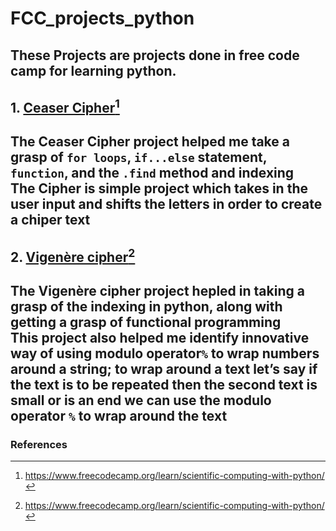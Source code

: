 # FCC_projects_python
These Projects are projects done in free code camp for learning python.
---
## 1. [Ceaser Cipher](https://github.com/Ujen-Manandhar/FCC_projects_python/blob/main/1.%20Ceaser_cipher.ipynb)[^1]
The Ceaser Cipher project helped me take a grasp of `for loops`, `if...else` statement, `function`, and the `.find` method and indexing <br/>
The Cipher is simple project which takes in the user input and shifts the letters in order to create a chiper text
---
## 2. [Vigenère cipher](https://github.com/Ujen-Manandhar/FCC_projects_python/blob/main/2.%20Vigen%C3%A8re%20cipher.ipynb)[^1]
The Vigenère cipher project hepled in taking a grasp of the indexing in python, along with getting a grasp of functional programming <br/>
This project also helped me identify innovative way of using modulo operator`%` to wrap numbers around a string; to wrap around a text let’s say if the text is to be repeated then the second text is small or is an end we can use the modulo operator `%` to wrap around the text 
---
### References
[^1]: https://www.freecodecamp.org/learn/scientific-computing-with-python/
